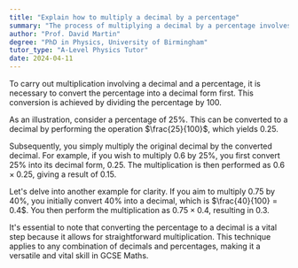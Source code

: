 ```yaml
---
title: "Explain how to multiply a decimal by a percentage"
summary: "The process of multiplying a decimal by a percentage involves converting the percentage into a decimal and then multiplying the two decimals together."
author: "Prof. David Martin"
degree: "PhD in Physics, University of Birmingham"
tutor_type: "A-Level Physics Tutor"
date: 2024-04-11
---
```


To carry out multiplication involving a decimal and a percentage, it is necessary to convert the percentage into a decimal form first. This conversion is achieved by dividing the percentage by 100.

As an illustration, consider a percentage of 25%. This can be converted to a decimal by performing the operation $\frac{25}{100}$, which yields $0.25$.

Subsequently, you simply multiply the original decimal by the converted decimal. For example, if you wish to multiply $0.6$ by 25%, you first convert 25% into its decimal form, $0.25$. The multiplication is then performed as $0.6 \times 0.25$, giving a result of $0.15$.

Let's delve into another example for clarity. If you aim to multiply $0.75$ by 40%, you initially convert 40% into a decimal, which is $\frac{40}{100} = 0.4$. You then perform the multiplication as $0.75 \times 0.4$, resulting in $0.3$.

It's essential to note that converting the percentage to a decimal is a vital step because it allows for straightforward multiplication. This technique applies to any combination of decimals and percentages, making it a versatile and vital skill in GCSE Maths.
    